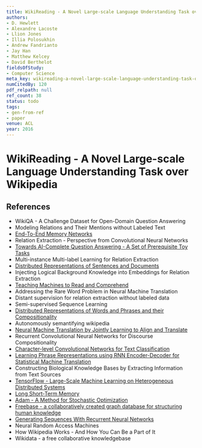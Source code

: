```yaml
---
title: WikiReading - A Novel Large-scale Language Understanding Task over Wikipedia
authors:
- D. Hewlett
- Alexandre Lacoste
- Llion Jones
- Illia Polosukhin
- Andrew Fandrianto
- Jay Han
- Matthew Kelcey
- David Berthelot
fieldsOfStudy:
- Computer Science
meta_key: wikireading-a-novel-large-scale-language-understanding-task-over-wikipedia
numCitedBy: 120
pdf_relpath: null
ref_count: 38
status: todo
tags:
- gen-from-ref
- paper
venue: ACL
year: 2016
---
```


# WikiReading - A Novel Large-scale Language Understanding Task over Wikipedia

## References

- WikiQA - A Challenge Dataset for Open-Domain Question Answering
- Modeling Relations and Their Mentions without Labeled Text
- [End-To-End Memory Networks](./end-to-end-memory-networks.md)
- Relation Extraction - Perspective from Convolutional Neural Networks
- [Towards AI-Complete Question Answering - A Set of Prerequisite Toy Tasks](./towards-ai-complete-question-answering-a-set-of-prerequisite-toy-tasks.md)
- Multi-instance Multi-label Learning for Relation Extraction
- [Distributed Representations of Sentences and Documents](./distributed-representations-of-sentences-and-documents.md)
- Injecting Logical Background Knowledge into Embeddings for Relation Extraction
- [Teaching Machines to Read and Comprehend](./teaching-machines-to-read-and-comprehend.md)
- Addressing the Rare Word Problem in Neural Machine Translation
- Distant supervision for relation extraction without labeled data
- Semi-supervised Sequence Learning
- [Distributed Representations of Words and Phrases and their Compositionality](./distributed-representations-of-words-and-phrases-and-their-compositionality.md)
- Autonomously semantifying wikipedia
- [Neural Machine Translation by Jointly Learning to Align and Translate](./neural-machine-translation-by-jointly-learning-to-align-and-translate.md)
- Recurrent Convolutional Neural Networks for Discourse Compositionality
- [Character-level Convolutional Networks for Text Classification](./character-level-convolutional-networks-for-text-classification.md)
- [Learning Phrase Representations using RNN Encoder-Decoder for Statistical Machine Translation](./learning-phrase-representations-using-rnn-encoder-decoder-for-statistical-machine-translation.md)
- Constructing Biological Knowledge Bases by Extracting Information from Text Sources
- [TensorFlow - Large-Scale Machine Learning on Heterogeneous Distributed Systems](./tensorflow-large-scale-machine-learning-on-heterogeneous-distributed-systems.md)
- [Long Short-Term Memory](./long-short-term-memory.md)
- [Adam - A Method for Stochastic Optimization](./adam-a-method-for-stochastic-optimization.md)
- [Freebase - a collaboratively created graph database for structuring human knowledge](./freebase-a-collaboratively-created-graph-database-for-structuring-human-knowledge.md)
- [Generating Sequences With Recurrent Neural Networks](./generating-sequences-with-recurrent-neural-networks.md)
- Neural Random Access Machines
- How Wikipedia Works - And How You Can Be a Part of It
- Wikidata - a free collaborative knowledgebase
